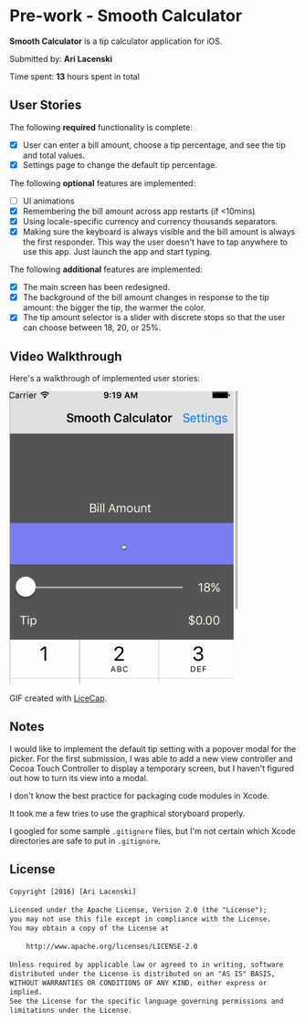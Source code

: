 # Pre-work - Smooth Calculator

**Smooth Calculator** is a tip calculator application for iOS.

Submitted by: **Ari Lacenski**

Time spent: **13** hours spent in total

## User Stories

The following **required** functionality is complete:

* [x] User can enter a bill amount, choose a tip percentage, and see the tip and total values.
* [x] Settings page to change the default tip percentage.

The following **optional** features are implemented:
* [ ] UI animations
* [x] Remembering the bill amount across app restarts (if <10mins)
* [x] Using locale-specific currency and currency thousands separators.
* [x] Making sure the keyboard is always visible and the bill amount is always the first responder. This way the user doesn't have to tap anywhere to use this app. Just launch the app and start typing.

The following **additional** features are implemented:

- [x] The main screen has been redesigned.
- [x] The background of the bill amount changes in response to the tip amount: the bigger the tip, the warmer the color.
- [x] The tip amount selector is a slider with discrete stops so that the user can choose between 18, 20, or 25%.

## Video Walkthrough 

Here's a walkthrough of implemented user stories:

<img src='https://github.com/tensory/CodePathTipCalculator/blob/master/SmoothTipCalculator.gif' title='Video Walkthrough' width='400' alt='Video Walkthrough' />

GIF created with [LiceCap](http://www.cockos.com/licecap/).

## Notes

I would like to implement the default tip setting with a popover modal for the picker. For the first submission, I was able to add a new view controller and Cocoa Touch Controller to display a temporary screen, but I haven't figured out how to turn its view into a modal. 

I don't know the best practice for packaging code modules in Xcode.

It took me a few tries to use the graphical storyboard properly.

I googled for some sample `.gitignore` files, but I'm not certain which Xcode directories are safe to put in `.gitignore`.

## License

    Copyright [2016] [Ari Lacenski]

    Licensed under the Apache License, Version 2.0 (the "License");
    you may not use this file except in compliance with the License.
    You may obtain a copy of the License at

        http://www.apache.org/licenses/LICENSE-2.0

    Unless required by applicable law or agreed to in writing, software
    distributed under the License is distributed on an "AS IS" BASIS,
    WITHOUT WARRANTIES OR CONDITIONS OF ANY KIND, either express or implied.
    See the License for the specific language governing permissions and
    limitations under the License.
